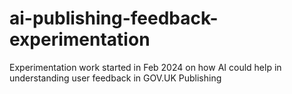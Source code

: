 # ai-publishing-feedback-experimentation
Experimentation work started in Feb 2024 on how AI could help in understanding user feedback in GOV.UK Publishing

